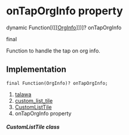 
<div>

# onTapOrgInfo property

</div>


dynamic
Function[([[[OrgInfo](../../models_organization_org_info/OrgInfo-class.html)]])]? onTapOrgInfo


final




Function to handle the tap on org info.



## Implementation

``` language-dart
final Function(OrgInfo)? onTapOrgInfo;
```







1.  [talawa](../../index.html)
2.  [custom_list_tile](../../widgets_custom_list_tile/)
3.  [CustomListTile](../../widgets_custom_list_tile/CustomListTile-class.html)
4.  onTapOrgInfo property

##### CustomListTile class







